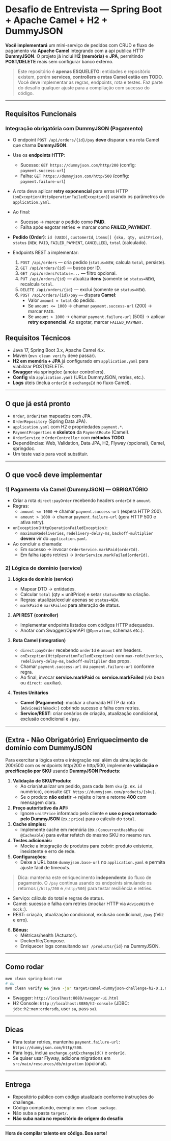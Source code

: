 # Desafio de Entrevista — Spring Boot + Apache Camel + H2 + DummyJSON

**Você implementará** um mini-serviço de pedidos com CRUD e fluxo de pagamento via **Apache Camel** integrando com a api publica HTTP **DummyJSON**. O projeto já inclui **H2 (memória)** e **JPA**, permitindo **POST/DELETE** reais sem configurar banco externo.

> Este repositório é **apenas ESQUELETO**: entidades e repositório existem, porém **services, controllers e rotas Camel estão em TODO**. Você deve implementar as regras, endpoints, rota e testes. Faz parte do desafio qualquer ajuste para a compilação com sucesso do código.

---

## Requisitos Funcionais
### Integração obrigatória com DummyJSON (Pagamento)
- O endpoint `POST /api/orders/{id}/pay` **deve** disparar uma rota Camel que chama **DummyJSON**.
- Use os **endpoints HTTP**:
  - Sucesso: `GET https://dummyjson.com/http/200` (config: `payment.success-url`)
  - Falha: `GET https://dummyjson.com/http/500` (config: `payment.failure-url`)
- A rota deve aplicar **retry exponencial** para erros HTTP (`onException(HttpOperationFailedException)`) usando os parâmetros do `application.yaml`.
- Ao final:
  - Sucesso → marcar o pedido como **PAID**.
  - Falha após esgotar retries → marcar como **FAILED_PAYMENT**.

- **Pedido (Order)**: `id (UUID)`, `customerId`, `items[] {sku, qty, unitPrice}`, `status` (`NEW`, `PAID`, `FAILED_PAYMENT`, `CANCELLED`), `total` (calculado).
- Endpoints REST a implementar:
  1. `POST /api/orders` — cria pedido (`status=NEW`, calcula `total`, persiste).
  2. `GET /api/orders/{id}` — busca por ID.
  3. `GET /api/orders?status=...` — filtro opcional.
  4. `PUT /api/orders/{id}` — atualiza **itens** (somente se `status=NEW`), recalcula `total`.
  5. `DELETE /api/orders/{id}` — exclui (somente se `status=NEW`).
  6. `POST /api/orders/{id}/pay` — dispara **Camel**:
     - Valor `amount = total` do pedido.
     - Se `amount <= 1000` → chamar `payment.success-url` (200) → marcar `PAID`.
     - Se `amount > 1000` → chamar `payment.failure-url` (500) → aplicar **retry exponencial**. Ao esgotar, marcar `FAILED_PAYMENT`.

## Requisitos Técnicos
- Java 17, Spring Boot 3.x, Apache Camel 4.x.
- Maven (`mvn clean verify` deve passar).
- **H2 em memória + JPA** já configurado em `application.yaml` para viabilizar POST/DELETE.
- **Swagger** via springdoc (anotar controllers).
- **Config** via `application.yaml` (URLs DummyJSON, retries, etc.).
- **Logs** úteis (inclua `orderId` e `exchangeId` no fluxo Camel).

---

## O que já está pronto
- `Order`, `OrderItem` mapeados com JPA.
- `OrderRepository` (Spring Data JPA).
- `application.yaml` com H2 e propriedades `payment.*`.
- `PaymentProperties` e **skeleton** da `PaymentRoute` (Camel).
- `OrderService` e `OrderController` com **métodos TODO**.
- Dependências: Web, Validation, Data JPA, H2, Flyway (opcional), Camel, springdoc.
- Um teste vazio para você substituir.

---

## O que você deve implementar
### 1) Pagamento via Camel (DummyJSON) — **OBRIGATÓRIO**
- Criar a rota `direct:payOrder` recebendo headers `orderId` e `amount`.
- Regras:
  - `amount <= 1000` → chamar `payment.success-url` (espera HTTP 200).
  - `amount > 1000` → chamar `payment.failure-url` (gera HTTP 500 e ativa retry).
- `onException(HttpOperationFailedException)`:
  - `maximumRedeliveries`, `redelivery-delay-ms`, `backoff-multiplier` **devem** vir do `application.yaml`.
- Ao concluir a chamada:
  - Em sucesso → invocar `OrderService.markPaid(orderId)`.
  - Em falha (após retries) → `OrderService.markFailed(orderId)`.

### 2) Lógica de domínio (service)

1. **Lógica de domínio (service)**
   - Mapear DTO → entidades.
   - Calcular `total` (qty × unitPrice) e setar `status=NEW` na criação.
   - Regras: atualizar/excluir apenas se `status=NEW`.
   - `markPaid` e `markFailed` para alteração de status.

2. **API REST (controller)**
   - Implementar endpoints listados com códigos HTTP adequados.
   - Anotar com Swagger/OpenAPI (`@Operation`, schemas etc.).

3. **Rota Camel (integration)**
   - `direct:payOrder` recebendo `orderId` e `amount` em headers.
   - `onException(HttpOperationFailedException)` com `max-redeliveries`, `redelivery-delay-ms`, `backoff-multiplier` das props.
   - Chamar `payment.success-url` ou `payment.failure-url` conforme regra.
   - Ao final, invocar **service.markPaid** ou **service.markFailed** (via bean ou `direct:` auxiliar).

4. **Testes Unitários**
   - **Camel (Pagamento)**: mockar a chamada HTTP da rota (`AdviceWith`/`mock:`) cobrindo sucesso e falha com retries.
   - **Service/REST**: criar cenários de criação, atualização condicional, exclusão condicional e `/pay`.

---

## (Extra - Não Obrigatório) Enriquecimento de domínio com DummyJSON
Para exercitar a lógica extra e integração real além da simulação de 200/500 com os endpoints http/200 e http/500, implemente **validação e precificação por SKU** usando **DummyJSON Products**:

1. **Validação de SKU/Produto:**
   - Ao criar/atualizar um pedido, para cada item `sku` (p. ex. `id` numérico), consulte `GET https://dummyjson.com/products/{sku}`.
   - Se o produto **não existir** → rejeite o item e retorne **400** com mensagem clara.
2. **Preço autoritativo da API:**
   - Ignore `unitPrice` informado pelo cliente e **use o preço retornado pelo DummyJSON** (ex.: `price`) para o cálculo do `total`.
3. **Cache simples:**
   - Implemente cache em memória (ex.: `ConcurrentHashMap` ou `@Cacheable`) para evitar refetch do mesmo SKU no mesmo run.
4. **Testes adicionais:**
   - Mocke a integração de produtos para cobrir: produto existente, inexistente e erro de rede.
5. **Configurações:**
   - Deixe a URL base `dummyjson.base-url` no `application.yaml` e permita ajuste fácil de timeouts.

> Dica: mantenha este enriquecimento **independente** do fluxo de pagamento. O `/pay` continua usando os endpoints simulando os retornos (`/http/200` e `/http/500`) para testar resiliência e retries.


   - Serviço: cálculo do total e regras de status.
   - Camel: sucesso e falha com retries (mockar HTTP via `AdviceWith` e `mock:`).
   - REST: criação, atualização condicional, exclusão condicional, `/pay` (feliz e erro).

6. **Bônus:**
   - Métricas/health (Actuator).
   - Dockerfile/Compose.
   - Enriquecer logs consultando `GET /products/{id}` na DummyJSON.
---

## Como rodar
```bash
mvn clean spring-boot:run
# ou
mvn clean verify && java -jar target/camel-dummyjson-challenge-h2-0.1.0-SNAPSHOT.jar
```
- Swagger: `http://localhost:8080/swagger-ui.html`
- H2 Console: `http://localhost:8080/h2-console` (JDBC: `jdbc:h2:mem:ordersdb`, user `sa`, pass `sa`).

---

## Dicas
- Para testar retries, mantenha `payment.failure-url: https://dummyjson.com/http/500`.
- Para logs, inclua `exchange.getExchangeId()` e `orderId`.
- Se quiser usar Flyway, adicione migrations em `src/main/resources/db/migration` (opcional).

---

## Entrega
- Repositório público com código atualizado conforme instruções do challenge.
- Código compilando, exemplo: `mvn clean package`.
- Não suba a pasta `target/`.
- **Não suba nada no repositório de origem do desafio**

---

**Hora de compilar talento em código. Boa sorte!**
